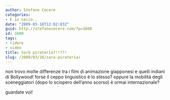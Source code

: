 ```yaml
---
author: Stefano Cecere
categories:
- E io cecio..
date: "2009-03-18T12:02:03Z"
guid: http://stefanocecere.com/?p=1608
id: 1608
tags:
- ridere
- video
title: Sarà pirateria?!!??!
slug: /2009/03/18/sara-pirateria/
---
```


non trovo molte differenze tra i film di animazione giapponesi e quelli indiani di Bollywood! forse il ceppo linguistico è lo stesso? oppure la mobilità degli sceneggiatori (dopo lo sciopero dell&#8217;anno scorso) è ormai internazionale?
  
guardate voi!
